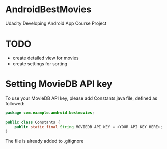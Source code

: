 # AndroidBestMovies

Udacity Developing Android App Course Project

# TODO

* create detailed view for movies
* create settings for sorting

# Setting MovieDB API key

To use your MovieDB API key, please add Constants.java file, defined as followed:

```java
package com.example.android.bestmovies;

public class Constants {
    public static final String MOVIEDB_API_KEY = <YOUR_API_KEY_HERE>;
}
```

The file is already added to .gitignore
